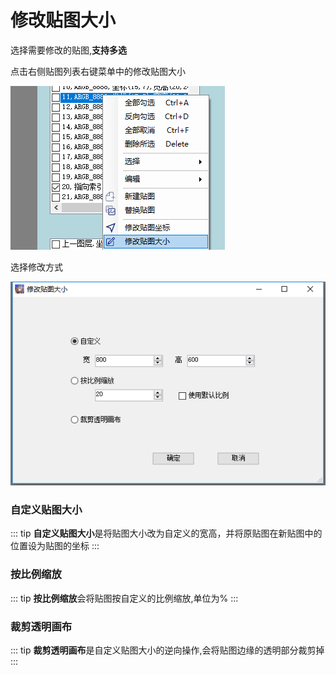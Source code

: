 # 修改贴图大小

选择需要修改的贴图,**支持多选**

点击右侧贴图列表右键菜单中的修改贴图大小

![](../../images/change-sprite-size-by-menu.png)

选择修改方式

![](../../images/change-sprite-size-dialog.png)

### 自定义贴图大小

::: tip
**自定义贴图大小**是将贴图大小改为自定义的宽高，并将原贴图在新贴图中的位置设为贴图的坐标
:::


### 按比例缩放

::: tip
**按比例缩放**会将贴图按自定义的比例缩放,单位为%
:::

### 裁剪透明画布

::: tip
**裁剪透明画布**是自定义贴图大小的逆向操作,会将贴图边缘的透明部分裁剪掉
:::